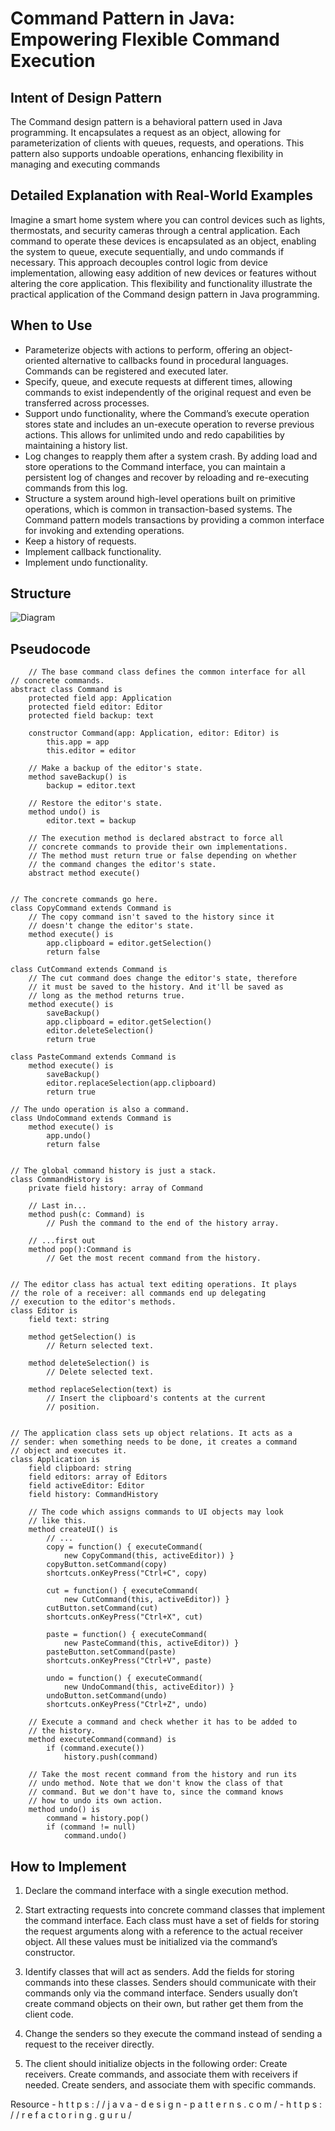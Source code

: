 # Command Pattern in Java: Empowering Flexible Command Execution

## Intent of Design Pattern

The Command design pattern is a behavioral pattern used in Java programming. It encapsulates a request as an object, allowing for parameterization of clients with queues, requests, and operations. This pattern also supports undoable operations, enhancing flexibility in managing and executing commands

## Detailed Explanation with Real-World Examples

Imagine a smart home system where you can control devices such as lights, thermostats, and security cameras through a central application. Each command to operate these devices is encapsulated as an object, enabling the system to queue, execute sequentially, and undo commands if necessary. This approach decouples control logic from device implementation, allowing easy addition of new devices or features without altering the core application. This flexibility and functionality illustrate the practical application of the Command design pattern in Java programming.

## When to Use

* Parameterize objects with actions to perform, offering an object-oriented alternative to callbacks found in procedural languages. Commands can be registered and executed later.
* Specify, queue, and execute requests at different times, allowing commands to exist independently of the original request and even be transferred across processes.
* Support undo functionality, where the Command’s execute operation stores state and includes an un-execute operation to reverse previous actions. This allows for unlimited undo and redo capabilities by maintaining a history list.
* Log changes to reapply them after a system crash. By adding load and store operations to the Command interface, you can maintain a persistent log of changes and recover by reloading and re-executing commands from this log.
* Structure a system around high-level operations built on primitive operations, which is common in transaction-based systems. The Command pattern models transactions by providing a common interface for invoking and extending operations.
* Keep a history of requests.
* Implement callback functionality.
* Implement undo functionality.

## Structure

![Diagram](https://github.com/YasiruWickramasinghe/Design_Pattern_Bootcamp/blob/main/src/_3_Behavioral_Design_Patterns/_2_Command_Pattern/Diagram/Command.png)

## Pseudocode
```code
    // The base command class defines the common interface for all
// concrete commands.
abstract class Command is
    protected field app: Application
    protected field editor: Editor
    protected field backup: text

    constructor Command(app: Application, editor: Editor) is
        this.app = app
        this.editor = editor

    // Make a backup of the editor's state.
    method saveBackup() is
        backup = editor.text

    // Restore the editor's state.
    method undo() is
        editor.text = backup

    // The execution method is declared abstract to force all
    // concrete commands to provide their own implementations.
    // The method must return true or false depending on whether
    // the command changes the editor's state.
    abstract method execute()


// The concrete commands go here.
class CopyCommand extends Command is
    // The copy command isn't saved to the history since it
    // doesn't change the editor's state.
    method execute() is
        app.clipboard = editor.getSelection()
        return false

class CutCommand extends Command is
    // The cut command does change the editor's state, therefore
    // it must be saved to the history. And it'll be saved as
    // long as the method returns true.
    method execute() is
        saveBackup()
        app.clipboard = editor.getSelection()
        editor.deleteSelection()
        return true

class PasteCommand extends Command is
    method execute() is
        saveBackup()
        editor.replaceSelection(app.clipboard)
        return true

// The undo operation is also a command.
class UndoCommand extends Command is
    method execute() is
        app.undo()
        return false


// The global command history is just a stack.
class CommandHistory is
    private field history: array of Command

    // Last in...
    method push(c: Command) is
        // Push the command to the end of the history array.

    // ...first out
    method pop():Command is
        // Get the most recent command from the history.


// The editor class has actual text editing operations. It plays
// the role of a receiver: all commands end up delegating
// execution to the editor's methods.
class Editor is
    field text: string

    method getSelection() is
        // Return selected text.

    method deleteSelection() is
        // Delete selected text.

    method replaceSelection(text) is
        // Insert the clipboard's contents at the current
        // position.


// The application class sets up object relations. It acts as a
// sender: when something needs to be done, it creates a command
// object and executes it.
class Application is
    field clipboard: string
    field editors: array of Editors
    field activeEditor: Editor
    field history: CommandHistory

    // The code which assigns commands to UI objects may look
    // like this.
    method createUI() is
        // ...
        copy = function() { executeCommand(
            new CopyCommand(this, activeEditor)) }
        copyButton.setCommand(copy)
        shortcuts.onKeyPress("Ctrl+C", copy)

        cut = function() { executeCommand(
            new CutCommand(this, activeEditor)) }
        cutButton.setCommand(cut)
        shortcuts.onKeyPress("Ctrl+X", cut)

        paste = function() { executeCommand(
            new PasteCommand(this, activeEditor)) }
        pasteButton.setCommand(paste)
        shortcuts.onKeyPress("Ctrl+V", paste)

        undo = function() { executeCommand(
            new UndoCommand(this, activeEditor)) }
        undoButton.setCommand(undo)
        shortcuts.onKeyPress("Ctrl+Z", undo)

    // Execute a command and check whether it has to be added to
    // the history.
    method executeCommand(command) is
        if (command.execute())
            history.push(command)

    // Take the most recent command from the history and run its
    // undo method. Note that we don't know the class of that
    // command. But we don't have to, since the command knows
    // how to undo its own action.
    method undo() is
        command = history.pop()
        if (command != null)
            command.undo()
```

## How to Implement
1) Declare the command interface with a single execution method.

2) Start extracting requests into concrete command classes that implement the command interface. Each class must have a set of fields for storing the request arguments along with a reference to the actual receiver object. All these values must be initialized via the command’s constructor.

3) Identify classes that will act as senders. Add the fields for storing commands into these classes. Senders should communicate with their commands only via the command interface. Senders usually don’t create command objects on their own, but rather get them from the client code.

4) Change the senders so they execute the command instead of sending a request to the receiver directly.

5) The client should initialize objects in the following order:
   Create receivers.
   Create commands, and associate them with receivers if needed.
   Create senders, and associate them with specific commands.



Resource - h t t p s : / / j a v a - d e s i g n - p a t t e r n s . c o m /
         - h t t p s : / / r e f a c t o r i n g . g u r u /  